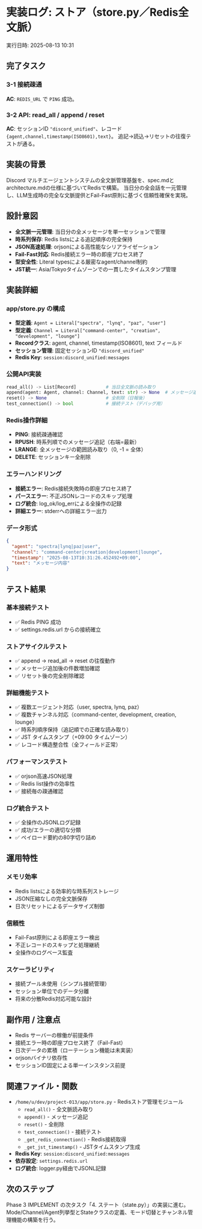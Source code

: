 # 実装ログ: ストア（store.py／Redis全文脈）
実行日時: 2025-08-13 10:31

## 完了タスク

### 3-1 接続疎通
**AC**: `REDIS_URL` で `PING` 成功。

### 3-2 API: read_all / append / reset
**AC**: セッションID `"discord_unified"`、レコード `{agent,channel,timestamp(ISO8601),text}`。
追記→読込→リセットの往復テストが通る。

## 実装の背景
Discord マルチエージェントシステムの全文脈管理基盤を、spec.mdとarchitecture.mdの仕様に基づいてRedisで構築。
当日分の全会話を一元管理し、LLM生成時の完全な文脈提供とFail-Fast原則に基づく信頼性確保を実現。

## 設計意図
- **全文脈一元管理**: 当日分の全メッセージを単一セッションで管理
- **時系列保存**: Redis listsによる追記順序の完全保持
- **JSON高速処理**: orjsonによる高性能なシリアライゼーション
- **Fail-Fast対応**: Redis接続エラー時の即座プロセス終了
- **型安全性**: Literal typesによる厳密なagent/channel制約
- **JST統一**: Asia/Tokyoタイムゾーンでの一貫したタイムスタンプ管理

## 実装詳細

### app/store.py の構成
- **型定義**: `Agent = Literal["spectra", "lynq", "paz", "user"]`
- **型定義**: `Channel = Literal["command-center", "creation", "development", "lounge"]`
- **Recordクラス**: agent, channel, timestamp(ISO8601), text フィールド
- **セッション管理**: 固定セッションID `"discord_unified"`
- **Redis Key**: `session:discord_unified:messages`

### 公開API実装
```python
read_all() -> List[Record]           # 当日全文脈の読み取り
append(agent: Agent, channel: Channel, text: str) -> None  # メッセージ追記
reset() -> None                      # 全削除（日報後）
test_connection() -> bool            # 接続テスト（デバッグ用）
```

### Redis操作詳細
- **PING**: 接続疎通確認
- **RPUSH**: 時系列順でのメッセージ追記（右端=最新）
- **LRANGE**: 全メッセージの範囲読み取り（0, -1 = 全体）
- **DELETE**: セッションキー全削除

### エラーハンドリング
- **接続エラー**: Redis接続失敗時の即座プロセス終了
- **パースエラー**: 不正JSONレコードのスキップ処理
- **ログ統合**: log_ok/log_errによる全操作の記録
- **詳細エラー**: stderrへの詳細エラー出力

### データ形式
```json
{
  "agent": "spectra|lynq|paz|user",
  "channel": "command-center|creation|development|lounge",
  "timestamp": "2025-08-13T10:31:26.452492+09:00",
  "text": "メッセージ内容"
}
```

## テスト結果

### 基本接続テスト
- ✅ Redis PING 成功
- ✅ settings.redis.url からの接続確立

### ストアサイクルテスト
- ✅ append → read_all → reset の往復動作
- ✅ メッセージ追加後の件数増加確認
- ✅ リセット後の完全削除確認

### 詳細機能テスト
- ✅ 複数エージェント対応（user, spectra, lynq, paz）
- ✅ 複数チャンネル対応（command-center, development, creation, lounge）
- ✅ 時系列順序保持（追記順での正確な読み取り）
- ✅ JST タイムスタンプ（+09:00 タイムゾーン）
- ✅ レコード構造整合性（全フィールド正常）

### パフォーマンステスト
- ✅ orjson高速JSON処理
- ✅ Redis list操作の効率性
- ✅ 接続毎の疎通確認

### ログ統合テスト
- ✅ 全操作のJSONLログ記録
- ✅ 成功/エラーの適切な分類
- ✅ ペイロード要約の80字切り詰め

## 運用特性

### メモリ効率
- Redis listsによる効率的な時系列ストレージ
- JSON圧縮なしの完全文脈保存
- 日次リセットによるデータサイズ制御

### 信頼性
- Fail-Fast原則による即座エラー検出
- 不正レコードのスキップと処理継続
- 全操作のログベース監査

### スケーラビリティ
- 接続プール未使用（シンプル接続管理）
- セッション単位でのデータ分離
- 将来の分散Redis対応可能な設計

## 副作用 / 注意点
- Redis サーバーの稼働が前提条件
- 接続エラー時の即座プロセス終了（Fail-Fast）
- 日次データの累積（ローテーション機能は未実装）
- orjsonバイナリ依存性
- セッションID固定による単一インスタンス前提

## 関連ファイル・関数
- `/home/u/dev/project-013/app/store.py` - Redisストア管理モジュール
  - `read_all()` - 全文脈読み取り
  - `append()` - メッセージ追記
  - `reset()` - 全削除
  - `test_connection()` - 接続テスト
  - `_get_redis_connection()` - Redis接続取得
  - `_get_jst_timestamp()` - JSTタイムスタンプ生成
- **Redis Key**: `session:discord_unified:messages`
- **依存設定**: `settings.redis.url`
- **ログ統合**: logger.py経由でJSONL記録

## 次のステップ
Phase 3 IMPLEMENT の次タスク「4. ステート（state.py）」の実装に進む。
Mode/Channel/Agent列挙型とStateクラスの定義、モード切替とチャンネル管理機能の構築を行う。